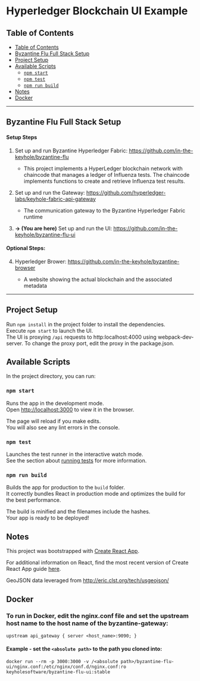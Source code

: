 # Hyperledger Blockchain UI Example

## Table of Contents

- [Table of Contents](#table-of-contents)
- [Byzantine Flu Full Stack Setup](#byzantine-flu-full-stack-setup)
- [Project Setup](#project-setup)
- [Available Scripts](#available-scripts)
  - [`npm start`](#npm-start)
  - [`npm test`](#npm-test)
  - [`npm run build`](#npm-run-build)
- [Notes](#notes)
- [Docker](docker)


----
## Byzantine Flu Full Stack Setup

#### Setup Steps
1. Set up and run Byzantine Hyperledger Fabric:  https://github.com/in-the-keyhole/byzantine-flu

    
    - This project implements a HyperLedger blockchain network with chaincode that manages a ledger of Influenza tests. The chaincode implements functions to create and retrieve Influenza test results.

2. Set up and run the Gateway:  https://github.com/hyperledger-labs/keyhole-fabric-api-gateway
    - The communication gateway to the Byzantine Hyperledger Fabric runtime

3. **-> (You are here)** Set up and run the UI:  https://github.com/in-the-keyhole/byzantine-flu-ui


#### Optional Steps:
4. Hyperledger Brower:  https://github.com/in-the-keyhole/byzantine-browser

    - A website showing the actual blockchain and the associated metadata 
-----

## Project Setup

Run `npm install` in the project folder to install the dependencies.<br>
Execute `npm start` to launch the UI.<br>
The UI is proxying `/api` requests to http:localhost:4000 using webpack-dev-server. To change the proxy port, edit the proxy in the package.json.

## Available Scripts

In the project directory, you can run:

### `npm start`

Runs the app in the development mode.<br>
Open [http://localhost:3000](http://localhost:3000) to view it in the browser.

The page will reload if you make edits.<br>
You will also see any lint errors in the console.

### `npm test`

Launches the test runner in the interactive watch mode.<br>
See the section about [running tests](#running-tests) for more information.

### `npm run build`

Builds the app for production to the `build` folder.<br>
It correctly bundles React in production mode and optimizes the build for the best performance.

The build is minified and the filenames include the hashes.<br>
Your app is ready to be deployed!

## Notes

This project was bootstrapped with [Create React App](https://github.com/facebookincubator/create-react-app).

For additional information on React, find the most recent version of Create React App guide [here](https://github.com/facebookincubator/create-react-app/blob/master/packages/react-scripts/template/README.md).

GeoJSON data leveraged from http://eric.clst.org/tech/usgeojson/

## Docker

### To run in Docker, edit the nginx.conf file and set the upstream host name to the host name of the byzantine-gateway:

`upstream api_gateway {
    server <host_name>:9090;
}`

#### Example - set the `<absolute path>` to the path you cloned into:
`docker run --rm -p 3000:3000 -v /<absolute path>/byzantine-flu-ui/nginx.conf:/etc/nginx/conf.d/nginx.conf:ro keyholesoftware/byzantine-flu-ui:stable`